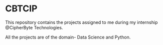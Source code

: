 # CBTCIP
This repository contains the projects assigned to me during my internship @CipherByte Technologies.

All the projects are of the domain- Data Science and Python.
